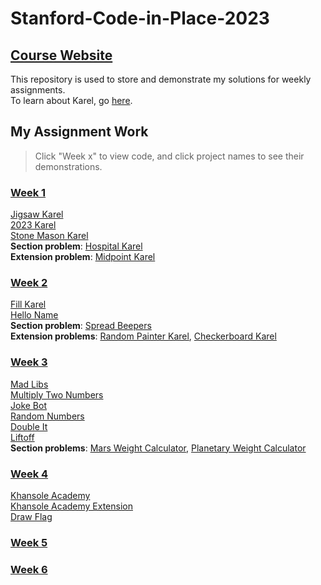 # Stanford-Code-in-Place-2023

## [Course Website](https://codeinplace.stanford.edu/)  
This repository is used to store and demonstrate my solutions for weekly assignments.  
To learn about Karel, go [here](https://compedu.stanford.edu/karel-reader/docs/python/en/chapter1.html).

## My Assignment Work

> Click "Week x" to view code, and click project names to see their demonstrations.  

### [Week 1](Week1)  
[Jigsaw Karel](https://codeinplace.stanford.edu/cip3/share/p9nZ0wap8i7Bp3RoXOug)  
[2023 Karel](https://codeinplace.stanford.edu/cip3/share/VN6lRm0xZvn1v8R2omqv)  
[Stone Mason Karel](https://codeinplace.stanford.edu/cip3/share/8RiZHD5u1hZ0P7Hydt8y)  
**Section problem**: [Hospital Karel](https://codeinplace.stanford.edu/cip3/share/yAX3i8THWRqdGw7EE2w3)  
**Extension problem**: [Midpoint Karel](https://codeinplace.stanford.edu/cip3/share/LawoC5YLdD19mmsA58VK)

### [Week 2](Week2)  
[Fill Karel](https://codeinplace.stanford.edu/cip3/share/7RtQ77m3qC9SzaJHViOp)  
[Hello Name](https://codeinplace.stanford.edu/cip3/share/lEI4v7zXyOPuMC7lk1TV)  
**Section problem**: [Spread Beepers](https://codeinplace.stanford.edu/cip3/share/PABXLdqiEsEtC6CK56ML)  
**Extension problems**: [Random Painter Karel](https://codeinplace.stanford.edu/cip3/share/bmYxxCi27dAykGoYnT6j), [Checkerboard Karel](https://codeinplace.stanford.edu/cip3/share/f7FXqWsRljIWJY4uwniQ)  

### [Week 3](Week3)  
[Mad Libs](https://codeinplace.stanford.edu/cip3/share/6Vgajz5Ty9ngpXUY8inB)  
[Multiply Two Numbers](https://codeinplace.stanford.edu/cip3/share/ugNukBPM9jsxpPvxiZIW)  
[Joke Bot](https://codeinplace.stanford.edu/cip3/share/tHthwM4U85ZE57LjQqaG)  
[Random Numbers](https://codeinplace.stanford.edu/cip3/share/WI2qh0A50S0L9dt19to2)  
[Double It](https://codeinplace.stanford.edu/cip3/share/xPSoMfXLwlCp9iinPCpt)  
[Liftoff](https://codeinplace.stanford.edu/cip3/share/Z20jSdA0Tq81vtI3Bxwg)  
**Section problems**: [Mars Weight Calculator](https://codeinplace.stanford.edu/cip3/share/am2PNjXJXebXWrQIv7ep), [Planetary Weight Calculator](https://codeinplace.stanford.edu/cip3/share/SS7ChYysIob7BU1xWysU)  

### [Week 4](Week4)  
[Khansole Academy](https://codeinplace.stanford.edu/cip3/share/EvSWcmHLwDlHbaIqw6xx)  
[Khansole Academy Extension](https://codeinplace.stanford.edu/cip3/share/uFRkdeNJGmBEGHgiPTGa)  
[Draw Flag](https://codeinplace.stanford.edu/cip3/share/e7ic0WpYsaNnuU7lpJzK)  

### [Week 5](Week5)  

### [Week 6](Week6)  
